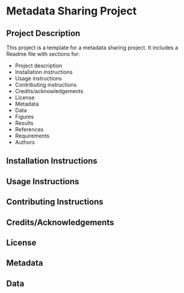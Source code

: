 # Metadata Sharing Project

## Project Description

This project is a template for a metadata sharing project. It includes a Readme file with sections for:

- Project description
- Installation instructions
- Usage instructions
- Contributing instructions
- Credits/acknowledgements
- License
- Metadata
- Data
- Figures
- Results
- References
- Requirements
- Authors

## Installation Instructions


## Usage Instructions


## Contributing Instructions


## Credits/Acknowledgements


## License


## Metadata


## Data


```
